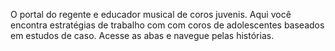O portal do regente e educador musical de coros juvenis. Aqui você encontra estratégias de trabalho com com coros de adolescentes baseados em estudos de caso. Acesse as abas e navegue pelas histórias.